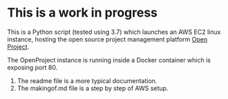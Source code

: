 # This is a work in progress

This is a Python script (tested using 3.7) which launches an AWS EC2 linux instance, hosting the open source project management platform [Open Project](https://www.openproject.org).

The OpenProject instance is running inside a Docker container which is exposing port 80.

1. The readme file is a more typical documentation. 
2. The makingof.md file is a step by step of AWS setup.

